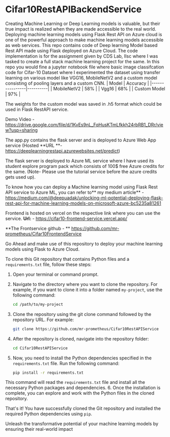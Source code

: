 # Cifar10RestAPIBackendService
 Creating Machine Learning or Deep Learning models is valuable, but their true impact is realized when they are made accessible to the real world. Deploying machine learning models using Flask Rest API on Azure cloud is one of the powerful approach to make machine learning models accessible as web services.
 This repo contains code of Deep learning Model based Rest API made using Flask deployed on Azure Cloud. The code implementation is for the assignment given by CDS Lab, IIsc where I was tasked to create a full stack machine learning project for the same. In this repo you would fine a jupyter notebook file where basic image classifcation code for Cifar-10 Dataset where I experimented the dataset using transfer learning on various model like VGG16, MobileNetV2 and a custom model consisting of pooling layers and a custom CNN.
| Model          | Accuracy |
|----------------|----------|
| MobileNetV2    | 58%      |
| Vgg16          | 68%      |
| Custom Model   | 97%      |


The weights for the custom model was saved in .h5 format which could be used in Flask RestAPI service. 

Demo Video - https://drive.google.com/file/d/1KvEs9nL_FqHusKTmLfkkh24rbRB1_DRr/view?usp=sharing

The app.py contains the flask server and is deployed to Azure Web App service (Hosted **URL **- https://deeplearningrestapi.azurewebsites.net/predict)

The flask server is deployed to Azure ML service where I have used its student explore program pack which consists of 100$ free Azure credits for the same. (Note- Please use the tutorial service before the azure credits gets used up). 

To know how you can deploy a Machine learning model using Flask Rest API service to Azure ML, you can refer to** my medium article** - https://medium.com/@deepuadak/unlocking-ml-potential-deploying-flask-rest-api-for-machine-learning-models-on-microsoft-azure-bc5235a81261

Frontend is hosted on vercel on the respective link where you can use the service. **Url:** - https://cifar10-frontend-service.vercel.app/

**The Frontservice github - ** https://github.com/mr-prometheus/Cifar10FrontendService

Go Ahead and make use of this repository to deploy your machine learning models using Flask to Azure Cloud. 

To clone this Git repository that contains Python files and a `requirements.txt` file, follow these steps:

1. Open your terminal or command prompt.

2. Navigate to the directory where you want to clone the repository. For example, if you want to clone it into a folder named `my-project`, use the following command:

   ```bash
   cd /path/to/my-project
3. Clone the repository using the git clone command followed by the repository URL. For example:
   ```bash
   git clone https://github.com/mr-prometheus/Cifar10RestAPIService
 4. After the repository is cloned, navigate into the repository folder:
	 ```bash
	 cd Cifar10RestAPIService
5. Now, you need to install the Python dependencies specified in the `requirements.txt` file. Run the following command:
	```bash 
	pip install -r requirements.txt
 This command will read the `requirements.txt` file and install all the necessary Python packages and dependencies.
 6. Once the installation is complete, you can explore and work with the Python files in the cloned repository.

That's it! You have successfully cloned the Git repository and installed the required Python dependencies using `pip`.

Unleash the transformative potential of your machine learning models by ensuring their real-world impact
